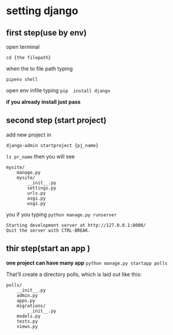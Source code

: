 # setting django 

## first step(use by env)

open terminal


`cd {the filepath} `


when the to file path typing


`pipenv shell`


open env infile typing
`pip  install django`


**if you already install just pass**

## second step (start project)
add new project in


`django-admin startproject {pj_name}`

`ls pr_name`
then you will see

```
mysite/
    manage.py
    mysite/
        __init__.py
        settings.py
        urls.py
        asgi.py
        wsgi.py
```


you if you typing
`python manage.py runserver`


```
Starting development server at http://127.0.0.1:8000/
Quit the server with CTRL-BREAK.
```
## thir step(start an app )

**one project can have many app**
`python manage.py startapp polls`

That’ll create a directory polls, which is laid out like this:
```
polls/
    __init__.py
    admin.py
    apps.py
    migrations/
        __init__.py
    models.py
    tests.py
    views.py

```




#
